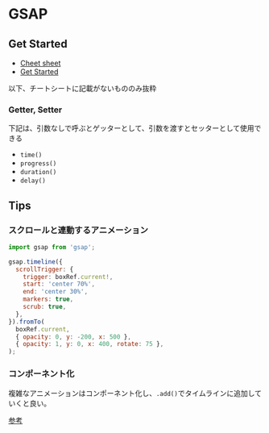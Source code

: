 # GSAP

## Get Started

- [Cheet sheet](https://greensock.com/cheatsheet/)
- [Get Started](https://greensock.com/get-started/)

以下、チートシートに記載がないもののみ抜粋

### Getter, Setter

下記は、引数なしで呼ぶとゲッターとして、引数を渡すとセッターとして使用できる

- `time()`
- `progress()`
- `duration()`
- `delay()`

## Tips

### スクロールと連動するアニメーション

```jsx
import gsap from 'gsap';

gsap.timeline({
  scrollTrigger: {
    trigger: boxRef.current!,
    start: 'center 70%',
    end: 'center 30%',
    markers: true,
    scrub: true,
  },
}).fromTo(
  boxRef.current,
  { opacity: 0, y: -200, x: 500 },
  { opacity: 1, y: 0, x: 400, rotate: 75 },
);
```

### コンポーネント化

複雑なアニメーションはコンポーネント化し、`.add()`でタイムラインに追加していくと良い。

[参考](https://css-tricks.com/writing-smarter-animation-code/)
